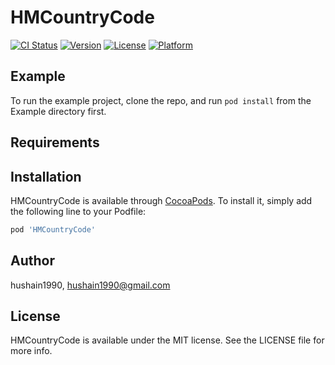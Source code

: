 # HMCountryCode

[![CI Status](https://img.shields.io/travis/hushain1990/HMCountryCode.svg?style=flat)](https://travis-ci.org/hushain1990/HMCountryCode)
[![Version](https://img.shields.io/cocoapods/v/HMCountryCode.svg?style=flat)](https://cocoapods.org/pods/HMCountryCode)
[![License](https://img.shields.io/cocoapods/l/HMCountryCode.svg?style=flat)](https://cocoapods.org/pods/HMCountryCode)
[![Platform](https://img.shields.io/cocoapods/p/HMCountryCode.svg?style=flat)](https://cocoapods.org/pods/HMCountryCode)

## Example

To run the example project, clone the repo, and run `pod install` from the Example directory first.

## Requirements

## Installation

HMCountryCode is available through [CocoaPods](https://cocoapods.org). To install
it, simply add the following line to your Podfile:

```ruby
pod 'HMCountryCode'
```

## Author

hushain1990, hushain1990@gmail.com

## License

HMCountryCode is available under the MIT license. See the LICENSE file for more info.

